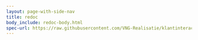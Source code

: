 ```yaml
---
layout: page-with-side-nav
title: redoc
body_include: redoc-body.html
spec-url: https://raw.githubusercontent.com/VNG-Realisatie/klantinteracties/main/docs/api_familie_x/variant7/openapi.yaml
---
```

<redoc spec-url='{{page.spec-url}}'></redoc>
